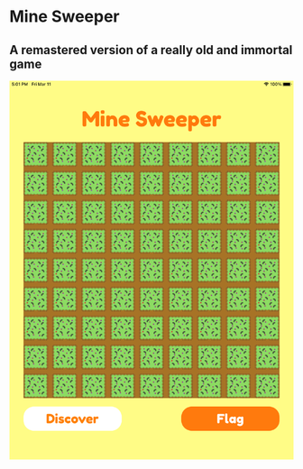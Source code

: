 # Mine Sweeper
## A remastered version of a really old and immortal game

![Minesweeper](./preview.png)
